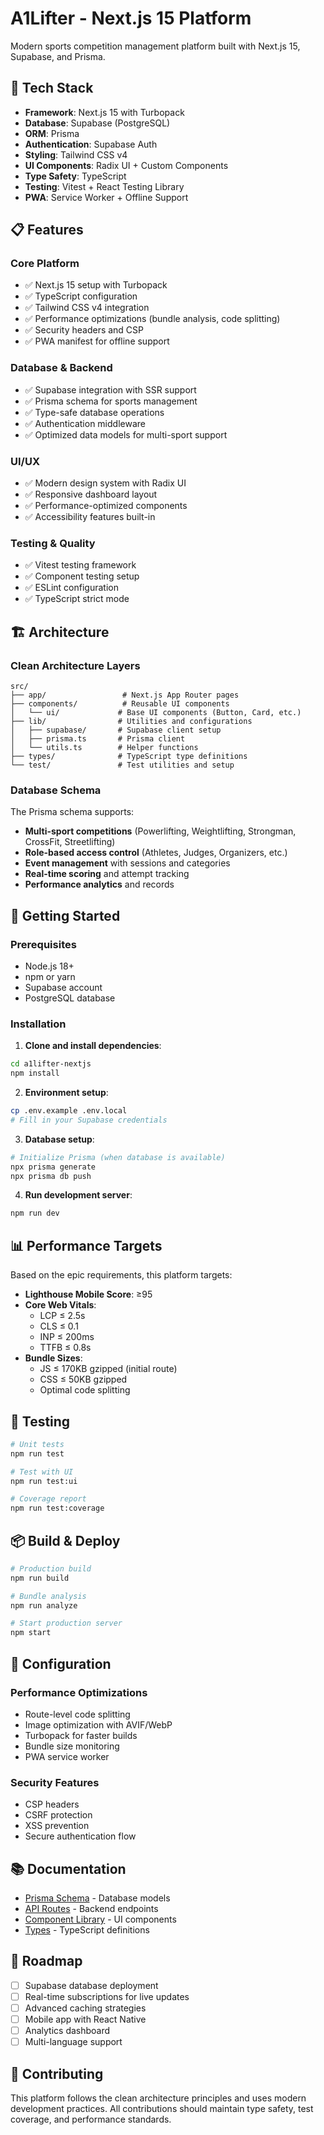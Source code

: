 # A1Lifter - Next.js 15 Platform

Modern sports competition management platform built with Next.js 15, Supabase, and Prisma.

## 🚀 Tech Stack

- **Framework**: Next.js 15 with Turbopack
- **Database**: Supabase (PostgreSQL)
- **ORM**: Prisma
- **Authentication**: Supabase Auth
- **Styling**: Tailwind CSS v4
- **UI Components**: Radix UI + Custom Components
- **Type Safety**: TypeScript
- **Testing**: Vitest + React Testing Library
- **PWA**: Service Worker + Offline Support

## 📋 Features

### Core Platform
- ✅ Next.js 15 setup with Turbopack
- ✅ TypeScript configuration
- ✅ Tailwind CSS v4 integration
- ✅ Performance optimizations (bundle analysis, code splitting)
- ✅ Security headers and CSP
- ✅ PWA manifest for offline support

### Database & Backend
- ✅ Supabase integration with SSR support
- ✅ Prisma schema for sports management
- ✅ Type-safe database operations
- ✅ Authentication middleware
- ✅ Optimized data models for multi-sport support

### UI/UX
- ✅ Modern design system with Radix UI
- ✅ Responsive dashboard layout
- ✅ Performance-optimized components
- ✅ Accessibility features built-in

### Testing & Quality
- ✅ Vitest testing framework
- ✅ Component testing setup
- ✅ ESLint configuration
- ✅ TypeScript strict mode

## 🏗️ Architecture

### Clean Architecture Layers

```
src/
├── app/                 # Next.js App Router pages
├── components/          # Reusable UI components
│   └── ui/             # Base UI components (Button, Card, etc.)
├── lib/                # Utilities and configurations
│   ├── supabase/       # Supabase client setup
│   ├── prisma.ts       # Prisma client
│   └── utils.ts        # Helper functions
├── types/              # TypeScript type definitions
└── test/               # Test utilities and setup
```

### Database Schema

The Prisma schema supports:
- **Multi-sport competitions** (Powerlifting, Weightlifting, Strongman, CrossFit, Streetlifting)
- **Role-based access control** (Athletes, Judges, Organizers, etc.)
- **Event management** with sessions and categories
- **Real-time scoring** and attempt tracking
- **Performance analytics** and records

## 🚦 Getting Started

### Prerequisites
- Node.js 18+
- npm or yarn
- Supabase account
- PostgreSQL database

### Installation

1. **Clone and install dependencies**:
```bash
cd a1lifter-nextjs
npm install
```

2. **Environment setup**:
```bash
cp .env.example .env.local
# Fill in your Supabase credentials
```

3. **Database setup**:
```bash
# Initialize Prisma (when database is available)
npx prisma generate
npx prisma db push
```

4. **Run development server**:
```bash
npm run dev
```

## 📊 Performance Targets

Based on the epic requirements, this platform targets:

- **Lighthouse Mobile Score**: ≥95
- **Core Web Vitals**:
  - LCP ≤ 2.5s
  - CLS ≤ 0.1
  - INP ≤ 200ms
  - TTFB ≤ 0.8s
- **Bundle Sizes**:
  - JS ≤ 170KB gzipped (initial route)
  - CSS ≤ 50KB gzipped
  - Optimal code splitting

## 🧪 Testing

```bash
# Unit tests
npm run test

# Test with UI
npm run test:ui

# Coverage report
npm run test:coverage
```

## 📦 Build & Deploy

```bash
# Production build
npm run build

# Bundle analysis
npm run analyze

# Start production server
npm start
```

## 🔧 Configuration

### Performance Optimizations
- Route-level code splitting
- Image optimization with AVIF/WebP
- Turbopack for faster builds
- Bundle size monitoring
- PWA service worker

### Security Features
- CSP headers
- CSRF protection
- XSS prevention
- Secure authentication flow

## 📚 Documentation

- [Prisma Schema](./prisma/schema.prisma) - Database models
- [API Routes](./src/app/api/) - Backend endpoints
- [Component Library](./src/components/ui/) - UI components
- [Types](./src/types/) - TypeScript definitions

## 🚧 Roadmap

- [ ] Supabase database deployment
- [ ] Real-time subscriptions for live updates
- [ ] Advanced caching strategies
- [ ] Mobile app with React Native
- [ ] Analytics dashboard
- [ ] Multi-language support

## 🤝 Contributing

This platform follows the clean architecture principles and uses modern development practices. All contributions should maintain type safety, test coverage, and performance standards.
